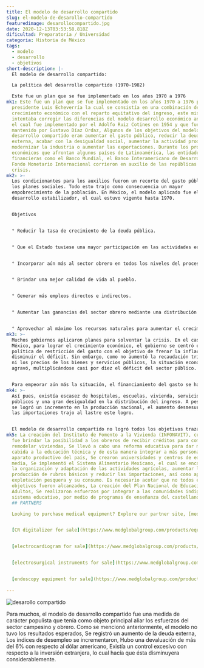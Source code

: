 ```yaml
---
title: El modelo de desarrollo compartido
slug: el-modelo-de-desarollo-compartido
featuredimage: desarollocompartido.jpg
date: 2020-12-13T03:53:58.818Z
dificultad: Preparatoria / Universidad
categoria: Historia de México
tags:
  - modelo
  - desarrollo
  - objetivos
short-description: |-
  El modelo de desarrollo compartido:

  La política del desarrollo compartido (1970-1982)

  Este fue un plan que se fue implementado en los años 1970 a 1976
mk1: Este fue un plan que se fue implementado en los años 1970 a 1976 por el
  presidente Luis Echeverría la cual se consistía en una combinación de un alto
  crecimiento económico con el reparto equitativo del ingreso, este mismo
  intentaba corregir las diferencias del modelo desarrollo económico anterior,
  el cual fue implementado por el Adolfo Ruiz Cotines en 1954 y que fue
  mantenido por Gustavo Díaz Ordaz, Algunos de los objetivos del modelo de
  desarrollo compartido eran aumentar el gasto público, reducir la deuda
  externa, acabar con la desigualdad social, aumentar la actividad productiva,
  modernizar la industria o aumentar las exportaciones. Durante los problemas
  económicos que afrontan algunos países de Latinoamérica, las entidades
  financieras como el Banco Mundial, el Banco Interamericano de Desarrollo y el
  Fondo Monetario Internacional corrieron en auxilio de las repúblicas en
  crisis.
mk2: >-
  Los condicionantes para los auxilios fueron un recorte del gasto público y de
  los planes sociales. Todo esto trajo como consecuencia un mayor
  empobrecimiento de la población. En México, el modelo aplicado fue el de
  desarrollo estabilizador, el cual estuvo vigente hasta 1970.


  Objetivos


  ° Reducir la tasa de crecimiento de la deuda pública.


  ° Que el Estado tuviese una mayor participación en las actividades económicas para tener un control más firme sobre los desbalances en los diversos sectores de producción.


  ° Incorporar aún más al sector obrero en todos los niveles del proceso de producción.


  ° Brindar una mejor calidad de vida al pueblo.


  ° Generar más empleos directos e indirectos.


  ° Aumentar las ganancias del sector obrero mediante una distribución equitativa de los dividendos generados por la industria.


  ° Aprovechar al máximo los recursos naturales para aumentar el crecimiento de la economía.
mk3: >-
  Muchos gobiernos aplicaron planes para solventar la crisis. En el caso de
  México, para lograr el crecimiento económico, el gobierno se centró en una
  política de restricción del gasto con el objetivo de frenar la inflación y
  disminuir el déficit. Sin embargo, como no aumentó la recaudación tributaria
  ni los precios de los bienes y servicios públicos, la situación económica se
  agravó, multiplicándose casi por diez el déficit del sector público.


  Para empeorar aún más la situación, el financiamiento del gasto se había hecho mediante la emisión de papel moneda y endeudamiento interno. El panorama social del país estaba sensiblemente afectado por la gran explosión demográfica, situación que no estaba prevista en los anteriores planes de desarrollo de anteriores gobernantes.
mk4: >-
  Así pues, existía escasez de hospitales, escuelas, vivienda, servicios
  públicos y una gran desigualdad en la distribución del ingreso. A pesar de que
  se logró un incremento en la producción nacional, el aumento desmesurado de
  las importaciones trajo al lastre este logro.


  El modelo de desarrollo compartido no logró todos los objetivos trazados. Sin embargo, es posible destacar ciertos hechos positivos que tuvieron su impacto en la sociedad mexicana:
mk5: La creación del Instituto de Fomento a la Vivienda (INFONAVIT), cuyo objeto
  fue brindar la posibilidad a los obreros de recibir créditos para comprar o
  remodelar viviendas, Se llevó a cabo una reforma educativa para dar mayor
  cabida a la educación técnica y de esta manera integrar a más personas al
  aparato productivo del país, Se crearon universidades y centros de educación
  media, Se implementó el Sistema Alimentario Mexicano, el cual se encargaría de
  la organización y adaptación de las actividades agrícolas, aumentar la
  producción de rubros básicos y reducir las importaciones, así como apoyar la
  explotación pesquera y su consumo. Es necesario acotar que no todos estos
  objetivos fueron alcanzados, La creación del Plan Nacional de Educación para
  Adultos, Se realizaron esfuerzos por integrar a las comunidades indígenas al
  sistema educativo, por medio de programas de enseñanza del castellano.
  ## PARTNERS

  Looking to purchase medical equipment? Explore our partner site, [medglobalgroup.com](medglobalgroup.com), for a wide range of options tailored to your needs.


  [CR digitalizer for sale](https://www.medglobalgroup.com/products/equipment/digitalizers)


  [electrocardiogram for sale](https://www.medglobalgroup.com/products/equipment/ekgs)


  [electrosurgical instruments for sale](https://www.medglobalgroup.com/products/equipment/electrosurgery)


  [endoscopy equipment for sale](https://www.medglobalgroup.com/products/equipment/endoscopy)
    
---
```





![desarollo compartido](/assets/dc.jpg "desarrollo compartido ")



Para muchos, el modelo de desarrollo compartido fue una medida de carácter populista que tenía como objeto principal aliar los esfuerzos del sector campesino y obrero. Como se mencionó anteriormente, el modelo no tuvo los resultados esperados, Se registró un aumento de la deuda externa, Los índices de desempleo se incrementaron, Hubo una devaluación de más del 6% con respecto al dólar americano, Existía un control excesivo con respecto a la inversión extranjera, lo cual hacía que ésta disminuyera considerablemente.